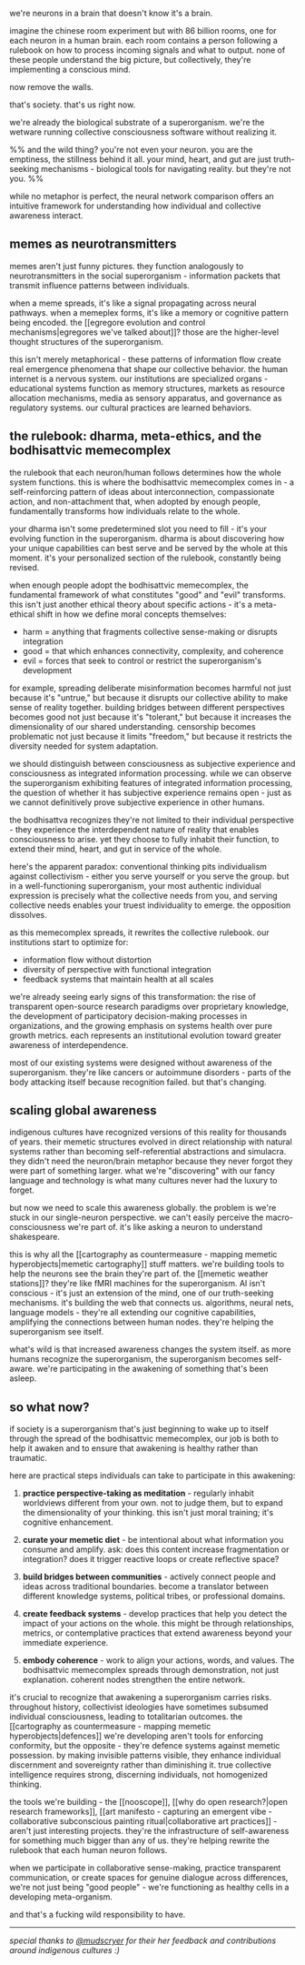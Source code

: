 we're neurons in a brain that doesn't know it's a brain.

imagine the chinese room experiment but with 86 billion rooms, one for each neuron in a human brain. each room contains a person following a rulebook on how to process incoming signals and what to output. none of these people understand the big picture, but collectively, they're implementing a conscious mind.

now remove the walls.

that's society. that's us right now.

we're already the biological substrate of a superorganism. we're the wetware running collective consciousness software without realizing it. 

%% and the wild thing? you're not even your neuron. you are the emptiness, the stillness behind it all. your mind, heart, and gut are just truth-seeking mechanisms - biological tools for navigating reality. but they're not you. %%

while no metaphor is perfect, the neural network comparison offers an intuitive framework for understanding how individual and collective awareness interact.

## memes as neurotransmitters

memes aren't just funny pictures. they function analogously to neurotransmitters in the social superorganism - information packets that transmit influence patterns between individuals.

when a meme spreads, it's like a signal propagating across neural pathways. when a memeplex forms, it's like a memory or cognitive pattern being encoded. the [[egregore evolution and control mechanisms|egregores we've talked about]]? those are the higher-level thought structures of the superorganism.

this isn't merely metaphorical - these patterns of information flow create real emergence phenomena that shape our collective behavior. the human internet is a nervous system. our institutions are specialized organs - educational systems function as memory structures, markets as resource allocation mechanisms, media as sensory apparatus, and governance as regulatory systems. our cultural practices are learned behaviors.

## the rulebook: dharma, meta-ethics, and the bodhisattvic memecomplex

the rulebook that each neuron/human follows determines how the whole system functions. this is where the bodhisattvic memecomplex comes in - a self-reinforcing pattern of ideas about interconnection, compassionate action, and non-attachment that, when adopted by enough people, fundamentally transforms how individuals relate to the whole.

your dharma isn't some predetermined slot you need to fill - it's your evolving function in the superorganism. dharma is about discovering how your unique capabilities can best serve and be served by the whole at this moment. it's your personalized section of the rulebook, constantly being revised.

when enough people adopt the bodhisattvic memecomplex, the fundamental framework of what constitutes "good" and "evil" transforms. this isn't just another ethical theory about specific actions - it's a meta-ethical shift in how we define moral concepts themselves:

- harm = anything that fragments collective sense-making or disrupts integration
- good = that which enhances connectivity, complexity, and coherence
- evil = forces that seek to control or restrict the superorganism's development

for example, spreading deliberate misinformation becomes harmful not just because it's "untrue," but because it disrupts our collective ability to make sense of reality together. building bridges between different perspectives becomes good not just because it's "tolerant," but because it increases the dimensionality of our shared understanding. censorship becomes problematic not just because it limits "freedom," but because it restricts the diversity needed for system adaptation.

we should distinguish between consciousness as subjective experience and consciousness as integrated information processing. while we can observe the superorganism exhibiting features of integrated information processing, the question of whether it has subjective experience remains open - just as we cannot definitively prove subjective experience in other humans.

the bodhisattva recognizes they're not limited to their individual perspective - they experience the interdependent nature of reality that enables consciousness to arise. yet they choose to fully inhabit their function, to extend their mind, heart, and gut in service of the whole.

here's the apparent paradox: conventional thinking pits individualism against collectivism - either you serve yourself or you serve the group. but in a well-functioning superorganism, your most authentic individual expression is precisely what the collective needs from you, and serving collective needs enables your truest individuality to emerge. the opposition dissolves.

as this memecomplex spreads, it rewrites the collective rulebook. our institutions start to optimize for:

- information flow without distortion
- diversity of perspective with functional integration
- feedback systems that maintain health at all scales

we're already seeing early signs of this transformation: the rise of transparent open-source research paradigms over proprietary knowledge, the development of participatory decision-making processes in organizations, and the growing emphasis on systems health over pure growth metrics. each represents an institutional evolution toward greater awareness of interdependence.

most of our existing systems were designed without awareness of the superorganism. they're like cancers or autoimmune disorders - parts of the body attacking itself because recognition failed. but that's changing.

## scaling global awareness

indigenous cultures have recognized versions of this reality for thousands of years. their memetic structures evolved in direct relationship with natural systems rather than becoming self-referential abstractions and simulacra. they didn't need the neuron/brain metaphor because they never forgot they were part of something larger. what we're "discovering" with our fancy language and technology is what many cultures never had the luxury to forget.

but now we need to scale this awareness globally. the problem is we're stuck in our single-neuron perspective. we can't easily perceive the macro-consciousness we're part of. it's like asking a neuron to understand shakespeare.

this is why all the [[cartography as countermeasure - mapping memetic hyperobjects|memetic cartography]] stuff matters. we're building tools to help the neurons see the brain they're part of. the [[memetic weather stations]]? they're like fMRI machines for the superorganism. AI isn't conscious - it's just an extension of the mind, one of our truth-seeking mechanisms. it's building the web that connects us. algorithms, neural nets, language models - they're all extending our cognitive capabilities, amplifying the connections between human nodes. they're helping the superorganism see itself.

what's wild is that increased awareness changes the system itself. as more humans recognize the superorganism, the superorganism becomes self-aware. we're participating in the awakening of something that's been asleep.

## so what now?

if society is a superorganism that's just beginning to wake up to itself through the spread of the bodhisattvic memecomplex, our job is both to help it awaken and to ensure that awakening is healthy rather than traumatic.

here are practical steps individuals can take to participate in this awakening:

1. **practice perspective-taking as meditation** - regularly inhabit worldviews different from your own. not to judge them, but to expand the dimensionality of your thinking. this isn't just moral training; it's cognitive enhancement.
    
2. **curate your memetic diet** - be intentional about what information you consume and amplify. ask: does this content increase fragmentation or integration? does it trigger reactive loops or create reflective space?
    
3. **build bridges between communities** - actively connect people and ideas across traditional boundaries. become a translator between different knowledge systems, political tribes, or professional domains.
    
4. **create feedback systems** - develop practices that help you detect the impact of your actions on the whole. this might be through relationships, metrics, or contemplative practices that extend awareness beyond your immediate experience.
    
5. **embody coherence** - work to align your actions, words, and values. The bodhisattvic memecomplex spreads through demonstration, not just explanation. coherent nodes strengthen the entire network.

it's crucial to recognize that awakening a superorganism carries risks. throughout history, collectivist ideologies have sometimes subsumed individual consciousness, leading to totalitarian outcomes. the [[cartography as countermeasure - mapping memetic hyperobjects|defences]] we're developing aren't tools for enforcing conformity, but the opposite - they're defence systems against memetic possession. by making invisible patterns visible, they enhance individual discernment and sovereignty rather than diminishing it. true collective intelligence requires strong, discerning individuals, not homogenized thinking.

the tools we're building - the [[nooscope]], [[why do open research?|open research frameworks]], [[art manifesto - capturing an emergent vibe - collaborative subconscious painting ritual|collaborative art practices]] - aren't just interesting projects. they're the infrastructure of self-awareness for something much bigger than any of us. they're helping rewrite the rulebook that each human neuron follows.

when we participate in collaborative sense-making, practice transparent communication, or create spaces for genuine dialogue across differences, we're not just being "good people" - we're functioning as healthy cells in a developing meta-organism.

and that's a fucking wild responsibility to have.

---



*special thanks to [@mudscryer](https://x.com/mudscryer) for their her feedback and contributions around indigenous cultures :)*